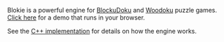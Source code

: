 Blokie is a powerful engine for [BlockuDoku](https://play.google.com/store/apps/details?id=com.easybrain.block.puzzle.games) and [Woodoku](https://play.google.com/store/apps/details?id=com.tripledot.woodoku&hl=en_CA&gl=US) puzzle games. [Click here](https://gary-z.github.io/blocky/) for a demo that runs in your browser.

See the [C++ implementation](https://github.com/gary-z/blockudoku-ai#readme) for details on how the engine works.
